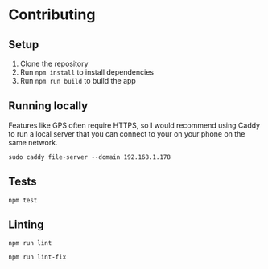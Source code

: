 # Contributing

## Setup

1. Clone the repository
1. Run `npm install` to install dependencies
1. Run `npm run build` to build the app

## Running locally

Features like GPS often require HTTPS, so I would recommend using Caddy to run a local server that you can connect to your on your phone on the same network.

```
sudo caddy file-server --domain 192.168.1.178
```

## Tests

```
npm test
```

## Linting

```
npm run lint
```

```
npm run lint-fix
```
